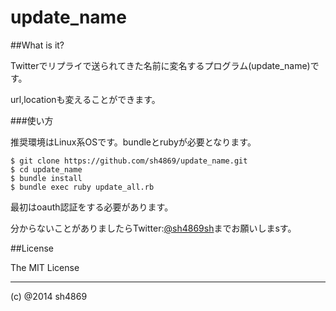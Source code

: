 update_name
===========

##What is it?

Twitterでリプライで送られてきた名前に変名するプログラム(update_name)です。

url,locationも変えることができます。

###使い方

推奨環境はLinux系OSです。bundleとrubyが必要となります。

```
$ git clone https://github.com/sh4869/update_name.git
$ cd update_name
$ bundle install
$ bundle exec ruby update_all.rb
```

最初はoauth認証をする必要があります。

分からないことがありましたらTwitter:[@sh4869sh](https://twitter.com/sh4869sh)までお願いしまsす。

##License

The MIT License

-------
(c) @2014 sh4869
